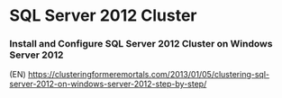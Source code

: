 # SQL Server 2012 Cluster

### Install and Configure SQL Server 2012 Cluster on Windows Server 2012
(EN) https://clusteringformeremortals.com/2013/01/05/clustering-sql-server-2012-on-windows-server-2012-step-by-step/
